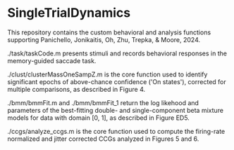 # SingleTrialDynamics

This repository contains the custom behavioral and analysis functions supporting Panichello, Jonikaitis, Oh, Zhu, Trepka, & Moore, 2024.

./task/taskCode.m presents stimuli and records behavioral responses in the memory-guided saccade task. 

./clust/clusterMassOneSampZ.m is the core function used to identify significant epochs of above-chance confidence ('On states'), corrected for multiple comparisons, as described in Figure 4. 

./bmm/bmmFit.m and ./bmm/bmmFit_1 return the log likehood and parameters of the best-fitting double- and single-component beta mixture models for data with domain [0, 1], as described in Figure ED5. 

./ccgs/analyze_ccgs.m is the core function used to compute the firing-rate normalized and jitter corrected CCGs analyzed in Figures 5 and 6. 
